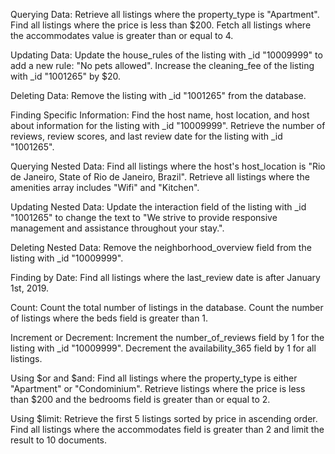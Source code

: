 Querying Data:
	Retrieve all listings where the property_type is "Apartment".
	Find all listings where the price is less than $200.
	Fetch all listings where the accommodates value is greater than or equal to 4.
	
Updating Data:
	Update the house_rules of the listing with _id "10009999" to add a new rule: "No pets allowed".
	Increase the cleaning_fee of the listing with _id "1001265" by $20.

Deleting Data:
	Remove the listing with _id "1001265" from the database.

Finding Specific Information:
	Find the host name, host location, and host about information for the listing with _id "10009999".
	Retrieve the number of reviews, review scores, and last review date for the listing with _id "1001265".

Querying Nested Data:
	Find all listings where the host's host_location is "Rio de Janeiro, State of Rio de Janeiro, Brazil".
	Retrieve all listings where the amenities array includes "Wifi" and "Kitchen".

Updating Nested Data:
	Update the interaction field of the listing with _id "1001265" to change the text to "We strive to provide 	responsive management and assistance throughout your stay.".

Deleting Nested Data:
	Remove the neighborhood_overview field from the listing with _id "10009999".
	
Finding by Date:
	Find all listings where the last_review date is after January 1st, 2019.

Count:
	Count the total number of listings in the database.
	Count the number of listings where the beds field is greater than 1.

Increment or Decrement:
	Increment the number_of_reviews field by 1 for the listing with _id "10009999".
	Decrement the availability_365 field by 1 for all listings.

Using $or and $and:
	Find all listings where the property_type is either "Apartment" or "Condominium".
	Retrieve listings where the price is less than $200 and the bedrooms field is greater than or equal to 2.

Using $limit:
	Retrieve the first 5 listings sorted by price in ascending order.
	Find all listings where the accommodates field is greater than 2 and limit the result to 10 documents.